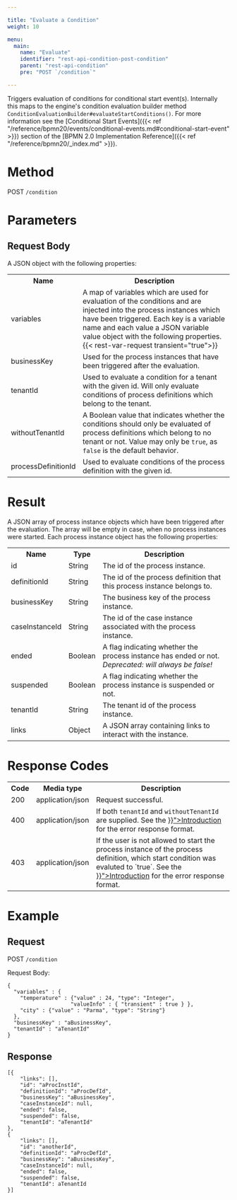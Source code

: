```yaml
---

title: "Evaluate a Condition"
weight: 10

menu:
  main:
    name: "Evaluate"
    identifier: "rest-api-condition-post-condition"
    parent: "rest-api-condition"
    pre: "POST `/condition`"

---
```



Triggers evaluation of conditions for conditional start event(s).
Internally this maps to the engine's condition evaluation builder method `ConditionEvaluationBuilder#evaluateStartConditions()`.
For more information see the [Conditional Start Events]({{< ref "/reference/bpmn20/events/conditional-events.md#conditional-start-event" >}}) section of the [BPMN 2.0 Implementation Reference]({{< ref "/reference/bpmn20/_index.md" >}}).


# Method

POST `/condition`

# Parameters

## Request Body

A JSON object with the following properties:

<table class="table table-striped">
  <tr>
    <th>Name</th>
    <th>Description</th>
  </tr>
  <tr>
    <td>variables</td>
    <td>A map of variables which are used for evaluation of the conditions and are injected into the process instances which have been triggered.
    Each key is a variable name and each value a JSON variable value object with the following properties.
    {{< rest-var-request transient="true">}}
  </tr>
  <tr>
    <td>businessKey</td>
    <td>Used for the process instances that have been triggered after the evaluation.</td>
  </tr>
  <tr>
    <td>tenantId</td>
    <td>Used to evaluate a condition for a tenant with the given id. Will only evaluate conditions of process definitions which belong to the tenant.</td>
  </tr>
  <tr>
    <td>withoutTenantId</td>
    <td>A Boolean value that indicates whether the conditions should only be evaluated of process definitions which belong to no tenant or not. Value may only be <code>true</code>, as <code>false</code> is the default behavior.</td>
  </tr>
  <tr>
    <td>processDefinitionId</td>
    <td>Used to evaluate conditions of the process definition with the given id.</td>
  </tr>
</table>


# Result

A JSON array of process instance objects which have been triggered after the evaluation. The array will be empty in case, when no process instances were started.
Each process instance object has the following properties:

<table class="table table-striped">
  <tr>
    <th>Name</th>
    <th>Type</th>
    <th>Description</th>
  </tr>
  <tr>
    <td>id</td>
    <td>String</td>
    <td>The id of the process instance.</td>
  </tr>
  <tr>
    <td>definitionId</td>
    <td>String</td>
    <td>The id of the process definition that this process instance belongs to.</td>
  </tr>
  <tr>
    <td>businessKey</td>
    <td>String</td>
    <td>The business key of the process instance.</td>
  </tr>
  <tr>
    <td>caseInstanceId</td>
    <td>String</td>
    <td>The id of the case instance associated with the process instance.</td>
  </tr>
  <tr>
    <td>ended</td>
    <td>Boolean</td>
    <td>
      A flag indicating whether the process instance has ended or not.
      <em>Deprecated: will always be false!</em>
    </td>
  </tr>
  <tr>
    <td>suspended</td>
    <td>Boolean</td>
    <td>A flag indicating whether the process instance is suspended or not.</td>
  </tr>
  <tr>
    <td>tenantId</td>
    <td>String</td>
    <td>The tenant id of the process instance.</td>
  </tr>
  <tr>
    <td>links</td>
    <td>Object</td>
    <td>A JSON array containing links to interact with the instance.</td>
  </tr>
</table>

# Response Codes

<table class="table table-striped">
  <tr>
    <th>Code</th>
    <th>Media type</th>
    <th>Description</th>
  </tr>
  <tr>
    <td>200</td>
    <td>application/json</td>
    <td>Request successful.</td>
  </tr>
  <tr>
    <td>400</td>
    <td>application/json</td>
    <td>If both <code>tenantId</code> and <code>withoutTenantId</code> are supplied. See the <a href="{{< ref "/reference/rest/overview/_index.md#error-handling" >}}">Introduction</a> for the error response format.</td>
  </tr>
  <tr>
    <td>403</td>
    <td>application/json</td>
    <td>If the user is not allowed to start the process instance of the process definition, which start condition was evaluted to `true`.
     See the <a href="{{< ref "/reference/rest/overview/_index.md#error-handling" >}}">Introduction</a> for the error response format.</td>
  </tr>
</table>

# Example

## Request

POST `/condition`

Request Body:

    {
      "variables" : {
        "temperature" : {"value" : 24, "type": "Integer",
                        "valueInfo" : { "transient" : true } },
        "city" : {"value" : "Parma", "type": "String"}
      },
      "businessKey" : "aBusinessKey",
      "tenantId" : "aTenantId"
    }

## Response

    [{
		"links": [],
		"id": "aProcInstId",
		"definitionId": "aProcDefId",
		"businessKey": "aBusinessKey",
		"caseInstanceId": null,
		"ended": false,
		"suspended": false,
		"tenantId": "aTenantId"
	},
	{
		"links": [],
		"id": "anotherId",
		"definitionId": "aProcDefId",
		"businessKey": "aBusinessKey",
		"caseInstanceId": null,
		"ended": false,
		"suspended": false,
		"tenantId": aTenantId
	}]
